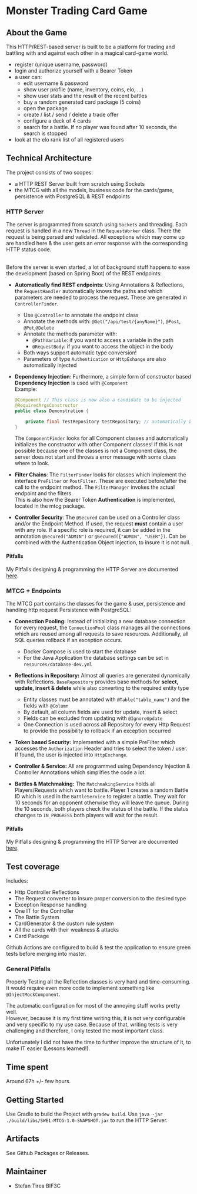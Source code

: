 # Monster Trading Card Game

## About the Game

This HTTP/REST-based server is built to be a platform for trading and battling with
and against each other in a magical card-game world.
* register (unique username, password)
* login and authorize yourself with a Bearer Token
* a user can:
  * edit username & password
  * show user profile (name, inventory, coins, elo, ...)
  * show user stats and the result of the recent battles
  * buy a random generated card package (5 coins)
  * open the package
  * create / list / send / delete a trade offer
  * configure a deck of 4 cards
  * search for a battle. If no player was found after 10 seconds, the search is stopped
* look at the elo rank list of all registered users

## Technical Architecture

The project consists of two scopes:
* a HTTP REST Server built from scratch using Sockets
* the MTCG with all the models, business code for the cards/game, persistence with PostgreSQL & REST endpoints

### HTTP Server

The server is programmed from scratch using `Sockets` and threading.
Each request is handled in a new `Thread` in the `RequestWorker` class. There the request is being
parsed and validated. All exceptions which may come up are handled here & the user gets an error response
with the corresponding HTTP status code. <br><br>

Before the server is even started, a lot of background stuff happens to ease the development (based on Spring Boot) of the REST endpoints:
* **Automatically find REST endpoints**: Using Annotations & Reflections, the `RequestHandler` automatically knows the paths and which parameters are needed
to process the request. These are generated in `ControllerFinder`.
  * Use `@Controller` to annotate the endpoint class
  * Annotate the methods with: `@Get("/api/test/{anyName}")`, `@Post`, `@Put`,`@Delete`
  * Annotate the methods parameter with:
    * `@PathVariable`: if you want to access a variable in the path
    * `@RequestBody`: if you want to access the object in the body
  * Both ways support automatic type conversion!
  * Parameters of type `Authentication` or `HttpExhange` are also automatically injected


* **Dependency Injection**: Furthermore, a simple form of constructor based **Dependency Injection** is used with `@Component`<br>
Example:
  ```java
  @Component // This class is now also a candidate to be injected
  @RequiredArgsConstructor
  public class Demonstration {
  
      private final TestRepository testRepository; // automatically injected
  }
  ```
  The `ComponentFinder` looks for all Component classes and automatically initializes the constructor with other Component classes!
  If this is not possible because one of the classes is not a Component class, the server does not start and throws a error
  message with some clues where to look.


* **Filter Chains**: The `FilterFinder` looks for classes which implement the interface `PreFilter` or `PostFilter`.
  These are executed before/after the call to the endpoint method. The `FilterManager` invokes the actual endpoint and the filters. <br>
  This is also how the Bearer Token **Authentication** is implemented, located in the mtcg package.


* **Controller Security**: The `@Secured` can be used on a Controller class and/or the Endpoint Method.
  If used, the request **must** contain a user with any role. If a specific role is required,
  it can be added in the annotation `@Secured("ADMIN")` or `@Secured({"ADMIN", "USER"})`. Can be combined
  with the Authentication Object injection, to insure it is not null.
  
#### Pitfalls

My Pitfalls designing & programming the HTTP Server are documented
[here](https://github.com/StefanTirea/SWE1-MTCG/wiki/Http-Server).

### MTCG + Endpoints

The MTCG part contains the classes for the game & user, persistence and handling http request
Persistence with PostgreSQL:
* **Connection Pooling:** Instead of initializing a new database connection for every request, the `ConnectionPool` class
  manages all the connections which are reused among all requests to save resources.
  Additionally, all SQL queries rollback if an exception occurs.
    * Docker Compose is used to start the database
    * For the Java Application the database settings can be set in `resources/database-dev.yml`
  
* **Reflections in Repository:** Almost all queries are generated dynamically with Reflections.
  `BaseRepository` provides base methods for **select, update, insert & delete** while also converting to the required entity type
    * Entity classes must be annotated with `@Table("table_name")` and the fields with `@Column`
    * By default, all column fields are used for update, insert & select
    * Fields can be excluded from updating with `@IgnoreUpdate`
    * One Connection is used across all Repository for every Http Request to provide the possibility to rollback
      if an exception occurred

* **Token based Security:** Implemented with a simple PreFilter which accesses the `Authorization` Header
  and tries to select the token / user. If found, the user is injected into `HttpExchange`.
  
* **Controller & Service:** All are programmed using Dependency Injection & Controller Annotations which simplifies the code a lot.

* **Battles & Matchmaking:** The `MatchmakingService` holds all Players/Requests which want to battle.
  Player 1 creates a random Battle ID which is used in the `BattleService` to register a battle.
  They wait for 10 seconds for an opponent otherwise they will leave the queue.
  During the 10 seconds, both players check the status of the battle. If the status changes to `IN_PROGRESS` both players will wait for the result.


#### Pitfalls

My Pitfalls designing & programming the HTTP Server are documented
[here](https://github.com/StefanTirea/SWE1-MTCG/wiki/MTCG-Endpoints-&-Persistence).

## Test coverage

Includes:
* Http Controller Reflections
* The Request converter to insure proper conversion to the desired type
* Exception Response handling
* One IT for the Controller
* The Battle System
* CardGenerator & the custom rule system
* All the cards with their weakness & attacks
* Card Package

Github Actions are configured to build & test the application to ensure green tests before merging into master.

### General Pitfalls

Properly Testing all the Reflection classes is very hard and time-consuming.
It would require even more code to implement something like `@InjectMockComponent`.

The automatic configuration for most of the annoying stuff works pretty well.<br>
However, because it is my first time writing this, it is not very configurable
and very specific to my use case. Because of that, writing tests is very challenging and therefore, I only tested the most important class.

Unfortunately I did not have the time to further improve the structure of it, to make
IT easier (Lessons learned!).

## Time spent

Around 67h +/- few hours.

## Getting Started

Use Gradle to build the Project with `gradew build`.
Use `java -jar ./build/libs/SWE1-MTCG-1.0-SNAPSHOT.jar` to run the HTTP Server.

## Artifacts

See Github Packages or Releases.

## Maintainer

* Stefan Tirea BIF3C
